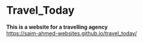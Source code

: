# Travel_Today
<b>This is a website for a travelling agency</b>
<br>https://saim-ahmed-websites.github.io/travel_today/
